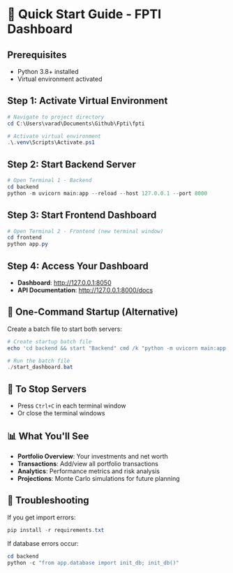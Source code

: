# 🚀 Quick Start Guide - FPTI Dashboard

## Prerequisites
- Python 3.8+ installed
- Virtual environment activated

## Step 1: Activate Virtual Environment
```powershell
# Navigate to project directory
cd C:\Users\varad\Documents\Github\Fpti\fpti

# Activate virtual environment
.\.venv\Scripts\Activate.ps1
```

## Step 2: Start Backend Server
```powershell
# Open Terminal 1 - Backend
cd backend
python -m uvicorn main:app --reload --host 127.0.0.1 --port 8000
```

## Step 3: Start Frontend Dashboard
```powershell
# Open Terminal 2 - Frontend (new terminal window)
cd frontend
python app.py
```

## Step 4: Access Your Dashboard
- **Dashboard**: http://127.0.0.1:8050
- **API Documentation**: http://127.0.0.1:8000/docs

## 🎯 One-Command Startup (Alternative)

Create a batch file to start both servers:

```powershell
# Create startup batch file
echo 'cd backend && start "Backend" cmd /k "python -m uvicorn main:app --reload --host 127.0.0.1 --port 8000" && cd ../frontend && start "Frontend" cmd /k "python app.py"' > start_dashboard.bat

# Run the batch file
./start_dashboard.bat
```

## 🛑 To Stop Servers
- Press `Ctrl+C` in each terminal window
- Or close the terminal windows

## 📊 What You'll See
- **Portfolio Overview**: Your investments and net worth
- **Transactions**: Add/view all portfolio transactions  
- **Analytics**: Performance metrics and risk analysis
- **Projections**: Monte Carlo simulations for future planning

## 🔧 Troubleshooting
If you get import errors:
```powershell
pip install -r requirements.txt
```

If database errors occur:
```powershell
cd backend
python -c "from app.database import init_db; init_db()"
```
